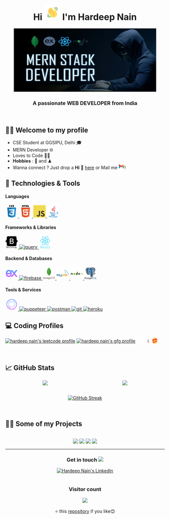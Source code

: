 <!-- [![MasterHead](./Img/1607639630421.jpg)](YourSite) -->

<div align="center">

# Hi <img src="./Img/wave.gif" width="50px" height="50px"> I'm Hardeep Nain

</div>

<div align="center">
<img  src="./Img/91edbdbc9875196cc50f56337f4e1aea00534b12.webp" height="200px" width="450px">
</div>

<h3 align="center">A passionate WEB DEVELOPER from India</h3>

<br>

## 🙋‍♂️ Welcome to my profile
* CSE Student at GGSIPU, Delhi 🎓
* MERN Developer 🌐
* Loves to Code 👨‍💻
* **Hobbies** : 🏏 and ♟
* Wanna connect ? Just drop a **Hi** 👋 [here](https://www.linkedin.com/in/hardeepnain/) or Mail me <a href="mailto:hnspnain@gmail.com" target="_blank"><img src="./Icons/icons8-gmail-48.png" width='18px'/></a>!


## 🔧 Technologies & Tools
<h4 align="left">Languages</h4>
<a href="https://www.w3schools.com/css/" target="_blank" rel="noreferrer"> <img src="https://raw.githubusercontent.com/devicons/devicon/master/icons/css3/css3-original-wordmark.svg" alt="css3" width="40" height="40"/> </a>
<a href="https://www.w3.org/html/" target="_blank" rel="noreferrer"> <img src="https://raw.githubusercontent.com/devicons/devicon/master/icons/html5/html5-original-wordmark.svg" alt="html5" width="40" height="40"/> </a>
<a href="https://developer.mozilla.org/en-US/docs/Web/JavaScript" target="_blank" rel="noreferrer"> <img src="https://raw.githubusercontent.com/devicons/devicon/master/icons/javascript/javascript-original.svg" alt="javascript" width="40" height="40"/> </a>
<a href="https://www.java.com" target="_blank" rel="noreferrer"> <img src="https://raw.githubusercontent.com/devicons/devicon/master/icons/java/java-original.svg" alt="java" width="40" height="40"/> </a> 

<h4 align="left">Frameworks & Libraries</h4>
<a href="https://getbootstrap.com" target="_blank" rel="noreferrer"> <img src="https://raw.githubusercontent.com/devicons/devicon/master/icons/bootstrap/bootstrap-plain-wordmark.svg" alt="bootstrap" width="40" height="40"/> </a>
<a href="https://jquery.com" target="_blank" rel="noreferrer">
<img src="https://cdn.jsdelivr.net/gh/devicons/devicon/icons/jquery/jquery-plain-wordmark.svg" alt="jquery" width="40" height="40" />
</a>
<a href="https://reactjs.org/" target="_blank" rel="noreferrer"> <img src="https://raw.githubusercontent.com/devicons/devicon/master/icons/react/react-original-wordmark.svg" alt="react" width="40" height="40"/> </a>


<h4 align="left">Backend & Databases</h4>
<p align="left">
<a href="https://expressjs.com" target="_blank" rel="noreferrer"> <img src="./Icons/icons8-express-js-96.png" alt="express" width="40" height="40"/>
</a> 
<a href="https://firebase.google.com/" target="_blank" rel="noreferrer"> <img src="https://www.vectorlogo.zone/logos/firebase/firebase-icon.svg" alt="firebase" width="40" height="40"/> </a> 
<a href="https://www.mongodb.com/" target="_blank" rel="noreferrer"> <img src="https://raw.githubusercontent.com/devicons/devicon/master/icons/mongodb/mongodb-original-wordmark.svg" alt="mongodb" width="40" height="40"/> </a> <a href="https://www.mysql.com/" target="_blank" rel="noreferrer"> <img src="https://raw.githubusercontent.com/devicons/devicon/master/icons/mysql/mysql-original-wordmark.svg" alt="mysql" width="40" height="40"/> </a> <a href="https://nodejs.org" target="_blank" rel="noreferrer"> <img src="https://raw.githubusercontent.com/devicons/devicon/master/icons/nodejs/nodejs-original-wordmark.svg" alt="nodejs" width="40" height="40"/> </a> <a href="https://www.postgresql.org" target="_blank" rel="noreferrer"> <img src="https://raw.githubusercontent.com/devicons/devicon/master/icons/postgresql/postgresql-original-wordmark.svg" alt="postgresql" width="40" height="40"/> </a>
   
<h4 align="left">Tools & Services</h4>
<a href="https://github.com" target="_blank" rel="noreferrer"> <img src="./Icons/icons8-github-64.png" alt="github" width="40" height="40"/> </a>
<a href="https://github.com/puppeteer/puppeteer" target="_blank" rel="noreferrer"> <img src="https://www.vectorlogo.zone/logos/pptrdev/pptrdev-official.svg" alt="puppeteer" width="40" height="40"/> </a>
<a href="https://postman.com" target="_blank" rel="noreferrer"> <img src="https://www.vectorlogo.zone/logos/getpostman/getpostman-icon.svg" alt="postman" width="40" height="40"/> </a>
<a href="https://git-scm.com/" target="_blank" rel="noreferrer"> <img src="https://www.vectorlogo.zone/logos/git-scm/git-scm-icon.svg" alt="git" width="40" height="40"/> </a>
<a href="https://heroku.com" target="_blank" rel="noreferrer"> <img src="https://www.vectorlogo.zone/logos/heroku/heroku-icon.svg" alt="heroku" width="40" height="40"/> </a>

<br>

## 💻 Coding Profiles

<a href="https://leetcode.com/HardeepNain/" target="_blank"><img align="center" src="https://raw.githubusercontent.com/rahuldkjain/github-profile-readme-generator/master/src/images/icons/Social/leet-code.svg" alt="hardeep nain's leetcode profile" height="30" width="40" /></a>
<a href="https://auth.geeksforgeeks.org/user/hardeepnain" target="_blank"><img align="center" src="https://raw.githubusercontent.com/rahuldkjain/github-profile-readme-generator/master/src/images/icons/Social/geeks-for-geeks.svg" alt="hardeep nain's gfg profile" height="30" width="40" /></a>
<a href="https://nados.io/profile/ab796a59-c696-433a-a893-37f295b86751" target="_blank"><img align="center" src="./Icons/nadosDarkLogo.png" alt="hardeep nain's nados profile" height="20" width="80" /></a>

<br>

## &#x1f4c8; GitHub Stats

<div align="center" style="display:flex; justify-content:space-around;align-items:center">
<a href="(https://github.com/anuraghazra/github-readme-stats"><img align="center" src="https://github-readme-stats.vercel.app/api/top-langs/?username=hardeepnain&theme=chartreuse-dark&layout=compact&border_color=9ACD32" /></a>
<a href="https://github.com/hardeepnain/github-readme-stats"><img align="center" src="https://github-readme-stats.vercel.app/api?username=hardeepnain&count_private=true&show_icons=true&theme=chartreuse-dark&hide=prs,contribs&border_color=9ACD32&ring_color=FF6600&icon_color=FFD700" style="width:460px" />
</a>
</div>

<br>

<div align="center">

[![GitHub Streak](https://github-readme-streak-stats.herokuapp.com?user=HardeepNain&theme=chartreuse-dark&ring=ffffff&fire=FF6600&currStreakNum=FFFF00&currStreakLabel=FFFF00&border=9ACD32)](https://git.io/streak-stats)

</div>

<br>



## 👨‍💻 Some of my Projects

<br>

<div  align="center">
<a href="https://github.com/HardeepNain/Digital-Board" target="_blank">
<img src="https://github-readme-stats.vercel.app/api/pin/?username=hardeepnain&repo=Digital-Board&show_icons=true&theme=chartreuse-dark&title_color=ffd700" ></a>
<a href="https://github.com/HardeepNain/MyExcel" target="_blank">
<img src="https://github-readme-stats.vercel.app/api/pin/?username=hardeepnain&repo=MyExcel&show_icons=true&theme=chartreuse-dark&title_color=ffd700" ></a>
<a href="https://github.com/HardeepNain/Camera-Lite" target="_blank">
<img src="https://github-readme-stats.vercel.app/api/pin/?username=hardeepnain&repo=Camera-Lite&show_icons=true&theme=chartreuse-dark&title_color=ffd700" ></a>
<a href="https://github.com/HardeepNain/Sticky-Memo" target="_blank">
<img src="https://github-readme-stats.vercel.app/api/pin/?username=hardeepnain&repo=Sticky-Memo&show_icons=true&theme=chartreuse-dark&title_color=ffd700" ></a>
</div>

<div align="center">

<hr>

### Get in touch <img src="https://raw.githubusercontent.com/ShahriarShafin/ShahriarShafin/main/Assets/handshake.gif" height="32px">

<div style="display:flex; justify-content:center; ">
 <a href="https://linkedin.com/in/hardeepnain" target="_blank">
<img width="22px" src="https://raw.githubusercontent.com/peterthehan/peterthehan/master/assets/linkedin.svg" alt="Hardeep Nain's LinkedIn" />
</a>



</div>

<br>

<p align="center"> 

  ### Visitor count<br>
  <img src="https://profile-counter.glitch.me/hardeepnain/count.svg" />

</p>


<div align="center">

⭐ this [repository](https://github.com/HardeepNain/HardeepNain) if you like😊

</div>
